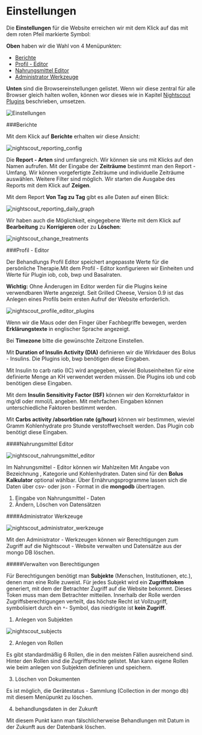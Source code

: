 # Einstellungen

Die **Einstellungen** für die Website erreichen wir mit dem Klick auf das mit dem roten Pfeil markierte Symbol:

**Oben** haben wir die Wahl von 4 Menüpunkten:

  - [Berichte](../nightscout/settings.md#berichte)
  - [Profil - Editor](../nightscout/settings.md#profil---editor)
  - [Nahrungsmittel Editor](../nightscout/settings.md#nahrungsmittel-editor)
  - [Administrator Werkzeuge](../nightscout/settings.md#administrator-werkzeuge)
   
**Unten** sind die Browsereinstellungen gelistet. Wenn wir diese zentral für alle Browser gleich halten wollen, können wor dieses wie in Kapitel [Nightscout Plugins](../nightscout/azure_plugins.md) beschrieben, umsetzen.

![Einstellungen](../images/nightscout/nightscout_config_menue.jpg)


  
  
###Berichte

Mit dem Klick auf **Berichte** erhalten wir diese Ansicht: 

![nightscout_reporting_config](../images/nightscout/nightscout_reporting_config.jpg)

Die **Report - Arten** sind umfangreich. Wir können sie uns mit Klicks auf den Namen aufrufen.
Mit der Eingabe der **Zeiträume** bestimmt man den Report - Umfang. Wir können vorgefertigte Zeiträume und individuelle Zeiträume auswählen. Weitere Filter sind möglich.
Wir starten die Ausgabe des Reports mit dem Klick auf **Zeigen**.

Mit dem Report **Von Tag zu Tag** gibt es alle Daten auf einen Blick:



![nightscout_reporting_daily_graph](../images/nightscout/nightscout_reporting_daily_graph.jpg)


Wir haben auch die Möglichkeit, eingegebene Werte mit dem Klick auf **Bearbeitung** zu **Korrigieren** oder zu **Löschen**:

![nightscout_change_treatments](../images/nightscout/nightscout_change_treatments.jpg)


###Profil - Editor

Der Behandlungs Profil Editor speichert angepasste Werte für die persönliche Therapie.Mit dem Profil - Editor konfigurieren wir Einheiten und Werte für Plugin iob, cob, bwp und Basalraten.

**Wichtig:** Ohne Änderugen im Editor werden für die Plugins keine verwendbaren Werte angezeigt. Seit Grilled Cheese, Version 0.9 ist das Anlegen eines Profils beim ersten Aufruf der Website erforderlich.


![nightscout_profile_editor_plugins](../images/nightscout/nightscout_profile_editor_plugins.jpg)

Wenn wir die Maus oder den Finger über Fachbegriffe bewegen, werden **Erklärungstexte** in englischer Sprache angezeigt.

Bei **Timezone** bitte die gewünschte Zeitzone Einstellen. 

Mit **Duration of Insulin Activity (DIA)** definieren wir die Wirkdauer des Bolus - Insulins. Die Plugins iob, bwp  benötigen diese Eingaben.

Mit Insulin to carb ratio (IC) wird angegeben, wieviel Boluseinheiten für eine definierte Menge an KH verwendet werden müssen. Die Plugins iob und cob benötigen diese Eingaben.

Mit dem **Insulin Sensitivity Factor (ISF)** können wir den Korrekturfaktor in mg/dl oder mmol/L angeben. Mit mehrfachen Eingaben können unterschiedliche Faktoren bestimmt werden. 

Mit **Carbs activity /absorbtion rate (g/hour)** können wir bestimmen, wieviel Gramm Kohlenhydrate pro Stunde verstoffwechselt werden. Das Plugin cob benötigt diese Eingaben.



####Nahrungsmittel Editor

![nightscout_nahrungsmittel_editor](../images/nightscout/nightscout_nahrungsmittel_editor.jpg)

Im Nahrungsmittel - Editor können wir Mahlzeiten Mit Angabe von Bezeichnung , Kategorie und Kohlenhydraten. Daten sind für den **Bolus Kalkulator** optional wählbar. Über Ernährungsprogramme lassen sich die Daten über csv- oder json - Format in die **mongodb** übertragen.

 1.  Eingabe von Nahrungsmittel - Daten
 2. Ändern, Löschen von Datensätzen


####Administrator Werkzeuge

![nightscout_administrator_werkzeuge](../images/nightscout/nightscout_administrator_werkzeuge.jpg)

Mit den Administrator - Werkzeugen können wir Berechtigungen zum Zugriff auf die Nightscout - Website verwalten und Datensätze aus der mongo DB löschen. 

#####Verwalten von Berechtigungen

Für Berechtigungen benötigt man **Subjekte** (Menschen, Institutionen, etc.), denen man eine Rolle zuweist. Für jedes Subjekt wird ein **Zugriffstoken** generiert, mit dem der Betrachter Zugriff auf die Website bekommt. Dieses Token muss man dem Betrachter mitteilen. Innerhalb der Rolle werden Zugriffsberechtigungen verteilt, das höchste Recht ist Vollzugriff, symbolisiert durch ein `*`- Symbol, das niedrigste ist **kein Zugriff**.

1. Anlegen von Subjekten

![nightscout_subjects](../images/nightscout/nightscout_admin_tools_subject.PNG)

2. Anlegen von Rollen

Es gibt standardmäßig 6 Rollen, die in den meisten Fällen ausreichend sind. Hinter den Rollen sind die Zugriffsrechte gelistet.
Man kann eigene Rollen wie beim anlegen von Subjekten definieren und speichern.

3. Löschen von Dokumenten

Es ist möglich, die Gerätestatus - Sammlung (Collection in der mongo db) mit diesem Menüpunkt zu löschen.

4. behandlungsdaten in der Zukunft

Mit diesem Punkt kann man fälschlicherweise Behandlungen mit Datum in der Zukunft aus der Datenbank löschen.


















